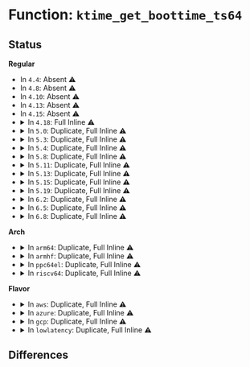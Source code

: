 # Function: <code>ktime_get_boottime_ts64</code>

## Status
<b>Regular</b>
<ul>
<li>
In <code>4.4</code>: Absent ⚠️
</li>
<li>
In <code>4.8</code>: Absent ⚠️
</li>
<li>
In <code>4.10</code>: Absent ⚠️
</li>
<li>
In <code>4.13</code>: Absent ⚠️
</li>
<li>
In <code>4.15</code>: Absent ⚠️
</li>
<li>
<details>
<summary>In <code>4.18</code>: Full Inline ⚠️</summary>

**Collision:** Unique Static

**Inline:** Full

**Transformation:** False

**Instances:**

```
In kernel/time/posix-timers.c (ffffffff8111e4d5)
Location: include/linux/timekeeping.h:144
Inline: True
Inline callers:
  - kernel/time/posix-timers.c:posix_get_boottime
```
</details>
</li>
<li>
<details>
<summary>In <code>5.0</code>: Duplicate, Full Inline ⚠️</summary>

**Collision:** Static Duplication

**Inline:** Full

**Transformation:** False

**Instances:**

```
In kernel/sys.c (ffffffff810ace57)
Location: include/linux/timekeeping.h:159
Inline: True
Inline callers:
  - kernel/sys.c:do_sysinfo
```
```
In kernel/time/posix-timers.c (ffffffff81129d25)
Location: include/linux/timekeeping.h:159
Inline: True
Inline callers:
  - kernel/time/posix-timers.c:posix_get_boottime
```
```
In fs/proc/uptime.c (ffffffff8133bd7a)
Location: include/linux/timekeeping.h:159
Inline: True
Inline callers:
  - fs/proc/uptime.c:uptime_proc_show
```
</details>
</li>
<li>
<details>
<summary>In <code>5.3</code>: Duplicate, Full Inline ⚠️</summary>

**Collision:** Static Duplication

**Inline:** Full

**Transformation:** False

**Instances:**

```
In kernel/sys.c (ffffffff810b26a6)
Location: include/linux/timekeeping.h:187
Inline: True
Inline callers:
  - kernel/sys.c:do_sysinfo
```
```
In kernel/time/posix-timers.c (ffffffff811347a5)
Location: include/linux/timekeeping.h:187
Inline: True
Inline callers:
  - kernel/time/posix-timers.c:posix_get_boottime
```
```
In fs/proc/uptime.c (ffffffff81363fb7)
Location: include/linux/timekeeping.h:187
Inline: True
Inline callers:
  - fs/proc/uptime.c:uptime_proc_show
```
</details>
</li>
<li>
<details>
<summary>In <code>5.4</code>: Duplicate, Full Inline ⚠️</summary>

**Collision:** Static Duplication

**Inline:** Full

**Transformation:** False

**Instances:**

```
In kernel/sys.c (ffffffff810b8d76)
Location: include/linux/timekeeping.h:187
Inline: True
Inline callers:
  - kernel/sys.c:do_sysinfo
```
```
In kernel/time/posix-timers.c (ffffffff811407b5)
Location: include/linux/timekeeping.h:187
Inline: True
Inline callers:
  - kernel/time/posix-timers.c:posix_get_boottime
```
```
In fs/proc/uptime.c (ffffffff8137c247)
Location: include/linux/timekeeping.h:187
Inline: True
Inline callers:
  - fs/proc/uptime.c:uptime_proc_show
```
</details>
</li>
<li>
<details>
<summary>In <code>5.8</code>: Duplicate, Full Inline ⚠️</summary>

**Collision:** Static Duplication

**Inline:** Full

**Transformation:** False

**Instances:**

```
In kernel/sys.c (ffffffff810c0eea)
Location: include/linux/timekeeping.h:187
Inline: True
```
```
In kernel/time/alarmtimer.c (ffffffff8114e296)
Location: include/linux/timekeeping.h:187
Inline: True
Inline callers:
  - kernel/time/alarmtimer.c:get_boottime_timespec
```
```
In kernel/time/posix-timers.c (ffffffff8114f9b6)
Location: include/linux/timekeeping.h:187
Inline: True
Inline callers:
  - kernel/time/posix-timers.c:posix_get_boottime_timespec
```
```
In kernel/time/namespace.c (ffffffff8115a44c)
Location: include/linux/timekeeping.h:187
Inline: True
Inline callers:
  - kernel/time/namespace.c:proc_timens_set_offset
```
```
In fs/proc/uptime.c (ffffffff813c5b0b)
Location: include/linux/timekeeping.h:187
Inline: True
Inline callers:
  - fs/proc/uptime.c:uptime_proc_show
```
</details>
</li>
<li>
<details>
<summary>In <code>5.11</code>: Duplicate, Full Inline ⚠️</summary>

**Collision:** Static Duplication

**Inline:** Full

**Transformation:** False

**Instances:**

```
In kernel/sys.c (ffffffff810bc04a)
Location: include/linux/timekeeping.h:186
Inline: True
```
```
In kernel/time/alarmtimer.c (ffffffff8114a526)
Location: include/linux/timekeeping.h:186
Inline: True
Inline callers:
  - kernel/time/alarmtimer.c:get_boottime_timespec
```
```
In kernel/time/posix-timers.c (ffffffff8114bc36)
Location: include/linux/timekeeping.h:186
Inline: True
Inline callers:
  - kernel/time/posix-timers.c:posix_get_boottime_timespec
```
```
In kernel/time/namespace.c (ffffffff811564a5)
Location: include/linux/timekeeping.h:186
Inline: True
Inline callers:
  - kernel/time/namespace.c:proc_timens_set_offset
```
```
In fs/proc/uptime.c (ffffffff813d7aab)
Location: include/linux/timekeeping.h:186
Inline: True
Inline callers:
  - fs/proc/uptime.c:uptime_proc_show
```
</details>
</li>
<li>
<details>
<summary>In <code>5.13</code>: Duplicate, Full Inline ⚠️</summary>

**Collision:** Static Duplication

**Inline:** Full

**Transformation:** False

**Instances:**

```
In kernel/sys.c (ffffffff810bd8ca)
Location: include/linux/timekeeping.h:187
Inline: True
```
```
In kernel/time/alarmtimer.c (ffffffff8114b9e6)
Location: include/linux/timekeeping.h:187
Inline: True
Inline callers:
  - kernel/time/alarmtimer.c:get_boottime_timespec
```
```
In kernel/time/posix-timers.c (ffffffff8114d0e6)
Location: include/linux/timekeeping.h:187
Inline: True
Inline callers:
  - kernel/time/posix-timers.c:posix_get_boottime_timespec
```
```
In kernel/time/namespace.c (ffffffff811578a5)
Location: include/linux/timekeeping.h:187
Inline: True
Inline callers:
  - kernel/time/namespace.c:proc_timens_set_offset
```
```
In fs/proc/uptime.c (ffffffff813de961)
Location: include/linux/timekeeping.h:187
Inline: True
Inline callers:
  - fs/proc/uptime.c:uptime_proc_show
```
</details>
</li>
<li>
<details>
<summary>In <code>5.15</code>: Duplicate, Full Inline ⚠️</summary>

**Collision:** Static Duplication

**Inline:** Full

**Transformation:** False

**Instances:**

```
In kernel/sys.c (ffffffff810d039d)
Location: include/linux/timekeeping.h:187
Inline: True
```
```
In kernel/time/alarmtimer.c (ffffffff8116f6f6)
Location: include/linux/timekeeping.h:187
Inline: True
Inline callers:
  - kernel/time/alarmtimer.c:get_boottime_timespec
```
```
In kernel/time/posix-timers.c (ffffffff81171126)
Location: include/linux/timekeeping.h:187
Inline: True
Inline callers:
  - kernel/time/posix-timers.c:posix_get_boottime_timespec
```
```
In kernel/time/namespace.c (ffffffff8117c71a)
Location: include/linux/timekeeping.h:187
Inline: True
Inline callers:
  - kernel/time/namespace.c:proc_timens_set_offset
```
```
In fs/proc/uptime.c (ffffffff814302b7)
Location: include/linux/timekeeping.h:187
Inline: True
Inline callers:
  - fs/proc/uptime.c:uptime_proc_show
```
</details>
</li>
<li>
<details>
<summary>In <code>5.19</code>: Duplicate, Full Inline ⚠️</summary>

**Collision:** Static Duplication

**Inline:** Full

**Transformation:** False

**Instances:**

```
In kernel/sys.c (ffffffff810e92dd)
Location: include/linux/timekeeping.h:188
Inline: True
```
```
In kernel/time/alarmtimer.c (ffffffff811a3c06)
Location: include/linux/timekeeping.h:188
Inline: True
Inline callers:
  - kernel/time/alarmtimer.c:get_boottime_timespec
```
```
In kernel/time/posix-timers.c (ffffffff811a5806)
Location: include/linux/timekeeping.h:188
Inline: True
Inline callers:
  - kernel/time/posix-timers.c:posix_get_boottime_timespec
```
```
In kernel/time/namespace.c (ffffffff811b2008)
Location: include/linux/timekeeping.h:188
Inline: True
Inline callers:
  - kernel/time/namespace.c:proc_timens_set_offset
```
```
In fs/proc/uptime.c (ffffffff814a9f5c)
Location: include/linux/timekeeping.h:188
Inline: True
Inline callers:
  - fs/proc/uptime.c:uptime_proc_show
```
</details>
</li>
<li>
<details>
<summary>In <code>6.2</code>: Duplicate, Full Inline ⚠️</summary>

**Collision:** Static Duplication

**Inline:** Full

**Transformation:** False

**Instances:**

```
In kernel/sys.c (ffffffff8110a1ad)
Location: include/linux/timekeeping.h:188
Inline: True
```
```
In kernel/time/alarmtimer.c (ffffffff811e3456)
Location: include/linux/timekeeping.h:188
Inline: True
Inline callers:
  - kernel/time/alarmtimer.c:get_boottime_timespec
```
```
In kernel/time/posix-timers.c (ffffffff811e5246)
Location: include/linux/timekeeping.h:188
Inline: True
Inline callers:
  - kernel/time/posix-timers.c:posix_get_boottime_timespec
```
```
In kernel/time/namespace.c (ffffffff811f2e38)
Location: include/linux/timekeeping.h:188
Inline: True
Inline callers:
  - kernel/time/namespace.c:proc_timens_set_offset
```
```
In fs/proc/uptime.c (ffffffff8153fb02)
Location: include/linux/timekeeping.h:188
Inline: True
Inline callers:
  - fs/proc/uptime.c:uptime_proc_show
```
</details>
</li>
<li>
<details>
<summary>In <code>6.5</code>: Duplicate, Full Inline ⚠️</summary>

**Collision:** Static Duplication

**Inline:** Full

**Transformation:** False

**Instances:**

```
In kernel/sys.c (ffffffff8111647d)
Location: include/linux/timekeeping.h:188
Inline: True
```
```
In kernel/time/alarmtimer.c (ffffffff811f7a86)
Location: include/linux/timekeeping.h:188
Inline: True
Inline callers:
  - kernel/time/alarmtimer.c:get_boottime_timespec
```
```
In kernel/time/posix-timers.c (ffffffff811f98a6)
Location: include/linux/timekeeping.h:188
Inline: True
Inline callers:
  - kernel/time/posix-timers.c:posix_get_boottime_timespec
```
```
In kernel/time/namespace.c (ffffffff81207605)
Location: include/linux/timekeeping.h:188
Inline: True
Inline callers:
  - kernel/time/namespace.c:proc_timens_set_offset
```
```
In fs/proc/uptime.c (ffffffff81577e82)
Location: include/linux/timekeeping.h:188
Inline: True
Inline callers:
  - fs/proc/uptime.c:uptime_proc_show
```
</details>
</li>
<li>
<details>
<summary>In <code>6.8</code>: Duplicate, Full Inline ⚠️</summary>

**Collision:** Static Duplication

**Inline:** Full

**Transformation:** False

**Instances:**

```
In kernel/sys.c (ffffffff8111fe6d)
Location: include/linux/timekeeping.h:189
Inline: True
```
```
In kernel/time/alarmtimer.c (ffffffff8120dc26)
Location: include/linux/timekeeping.h:189
Inline: True
Inline callers:
  - kernel/time/alarmtimer.c:get_boottime_timespec
```
```
In kernel/time/posix-timers.c (ffffffff8120fa96)
Location: include/linux/timekeeping.h:189
Inline: True
Inline callers:
  - kernel/time/posix-timers.c:posix_get_boottime_timespec
```
```
In kernel/time/namespace.c (ffffffff8121e815)
Location: include/linux/timekeeping.h:189
Inline: True
Inline callers:
  - kernel/time/namespace.c:proc_timens_set_offset
```
```
In fs/proc/uptime.c (ffffffff815b05e1)
Location: include/linux/timekeeping.h:189
Inline: True
Inline callers:
  - fs/proc/uptime.c:uptime_proc_show
```
</details>
</li>
</ul>
<b>Arch</b>
<ul>
<li>
<details>
<summary>In <code>arm64</code>: Duplicate, Full Inline ⚠️</summary>

**Collision:** Static Duplication

**Inline:** Full

**Transformation:** False

**Instances:**

```
In kernel/sys.c (ffff8000101144d8)
Location: include/linux/timekeeping.h:187
Inline: True
Inline callers:
  - kernel/sys.c:do_sysinfo
```
```
In kernel/time/posix-timers.c (ffff8000101aab80)
Location: include/linux/timekeeping.h:187
Inline: True
Inline callers:
  - kernel/time/posix-timers.c:posix_get_boottime
```
```
In fs/proc/uptime.c (ffff8000104489f8)
Location: include/linux/timekeeping.h:187
Inline: True
Inline callers:
  - fs/proc/uptime.c:uptime_proc_show
```
</details>
</li>
<li>
<details>
<summary>In <code>armhf</code>: Duplicate, Full Inline ⚠️</summary>

**Collision:** Static Duplication

**Inline:** Full

**Transformation:** False

**Instances:**

```
In kernel/sys.c (c036ea60)
Location: include/linux/timekeeping.h:187
Inline: True
Inline callers:
  - kernel/sys.c:__se_sys_sysinfo
```
```
In kernel/time/posix-timers.c (c03f6210)
Location: include/linux/timekeeping.h:187
Inline: True
Inline callers:
  - kernel/time/posix-timers.c:posix_get_boottime
```
```
In fs/proc/uptime.c (c060db70)
Location: include/linux/timekeeping.h:187
Inline: True
Inline callers:
  - fs/proc/uptime.c:uptime_proc_show
```
</details>
</li>
<li>
<details>
<summary>In <code>ppc64el</code>: Duplicate, Full Inline ⚠️</summary>

**Collision:** Static Duplication

**Inline:** Full

**Transformation:** False

**Instances:**

```
In kernel/sys.c (c00000000015d164)
Location: include/linux/timekeeping.h:187
Inline: True
Inline callers:
  - kernel/sys.c:do_sysinfo
```
```
In kernel/time/posix-timers.c (c00000000020e7d0)
Location: include/linux/timekeeping.h:187
Inline: True
Inline callers:
  - kernel/time/posix-timers.c:posix_get_boottime
```
```
In fs/proc/uptime.c (c00000000055f100)
Location: include/linux/timekeeping.h:187
Inline: True
Inline callers:
  - fs/proc/uptime.c:uptime_proc_show
```
</details>
</li>
<li>
<details>
<summary>In <code>riscv64</code>: Duplicate, Full Inline ⚠️</summary>

**Collision:** Static Duplication

**Inline:** Full

**Transformation:** False

**Instances:**

```
In kernel/sys.c (ffffffe0000d217c)
Location: include/linux/timekeeping.h:187
Inline: True
Inline callers:
  - kernel/sys.c:__do_sys_sysinfo
```
```
In kernel/time/posix-timers.c (ffffffe000135ecc)
Location: include/linux/timekeeping.h:187
Inline: True
Inline callers:
  - kernel/time/posix-timers.c:posix_get_boottime
```
```
In fs/proc/uptime.c (ffffffe0002de550)
Location: include/linux/timekeeping.h:187
Inline: True
Inline callers:
  - fs/proc/uptime.c:uptime_proc_show
```
</details>
</li>
</ul>
<b>Flavor</b>
<ul>
<li>
<details>
<summary>In <code>aws</code>: Duplicate, Full Inline ⚠️</summary>

**Collision:** Static Duplication

**Inline:** Full

**Transformation:** False

**Instances:**

```
In kernel/sys.c (ffffffff810b30e6)
Location: include/linux/timekeeping.h:187
Inline: True
Inline callers:
  - kernel/sys.c:do_sysinfo
```
```
In kernel/time/posix-timers.c (ffffffff81138f65)
Location: include/linux/timekeeping.h:187
Inline: True
Inline callers:
  - kernel/time/posix-timers.c:posix_get_boottime
```
```
In fs/proc/uptime.c (ffffffff81374827)
Location: include/linux/timekeeping.h:187
Inline: True
Inline callers:
  - fs/proc/uptime.c:uptime_proc_show
```
</details>
</li>
<li>
<details>
<summary>In <code>azure</code>: Duplicate, Full Inline ⚠️</summary>

**Collision:** Static Duplication

**Inline:** Full

**Transformation:** False

**Instances:**

```
In kernel/sys.c (ffffffff810a1a16)
Location: include/linux/timekeeping.h:187
Inline: True
Inline callers:
  - kernel/sys.c:do_sysinfo
```
```
In kernel/time/posix-timers.c (ffffffff8112b9b5)
Location: include/linux/timekeeping.h:187
Inline: True
Inline callers:
  - kernel/time/posix-timers.c:posix_get_boottime
```
```
In fs/proc/uptime.c (ffffffff813652f7)
Location: include/linux/timekeeping.h:187
Inline: True
Inline callers:
  - fs/proc/uptime.c:uptime_proc_show
```
</details>
</li>
<li>
<details>
<summary>In <code>gcp</code>: Duplicate, Full Inline ⚠️</summary>

**Collision:** Static Duplication

**Inline:** Full

**Transformation:** False

**Instances:**

```
In kernel/sys.c (ffffffff810b2646)
Location: include/linux/timekeeping.h:187
Inline: True
Inline callers:
  - kernel/sys.c:do_sysinfo
```
```
In kernel/time/posix-timers.c (ffffffff81136c85)
Location: include/linux/timekeeping.h:187
Inline: True
Inline callers:
  - kernel/time/posix-timers.c:posix_get_boottime
```
```
In fs/proc/uptime.c (ffffffff813722f7)
Location: include/linux/timekeeping.h:187
Inline: True
Inline callers:
  - fs/proc/uptime.c:uptime_proc_show
```
</details>
</li>
<li>
<details>
<summary>In <code>lowlatency</code>: Duplicate, Full Inline ⚠️</summary>

**Collision:** Static Duplication

**Inline:** Full

**Transformation:** False

**Instances:**

```
In kernel/sys.c (ffffffff810bac46)
Location: include/linux/timekeeping.h:187
Inline: True
Inline callers:
  - kernel/sys.c:do_sysinfo
```
```
In kernel/time/posix-timers.c (ffffffff81143715)
Location: include/linux/timekeeping.h:187
Inline: True
Inline callers:
  - kernel/time/posix-timers.c:posix_get_boottime
```
```
In fs/proc/uptime.c (ffffffff81385cd7)
Location: include/linux/timekeeping.h:187
Inline: True
Inline callers:
  - fs/proc/uptime.c:uptime_proc_show
```
</details>
</li>
</ul>

## Differences
